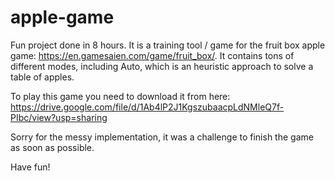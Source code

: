 # apple-game

Fun project done in 8 hours. It is a training tool / game for the fruit box apple game: https://en.gamesaien.com/game/fruit_box/.
It contains tons of different modes, including Auto, which is an heuristic approach to solve a table of apples.

To play this game you need to download it from here: https://drive.google.com/file/d/1Ab4lP2J1KgszubaacpLdNMleQ7f-PIbc/view?usp=sharing

Sorry for the messy implementation, it was a challenge to finish the game as soon as possible.

Have fun!
